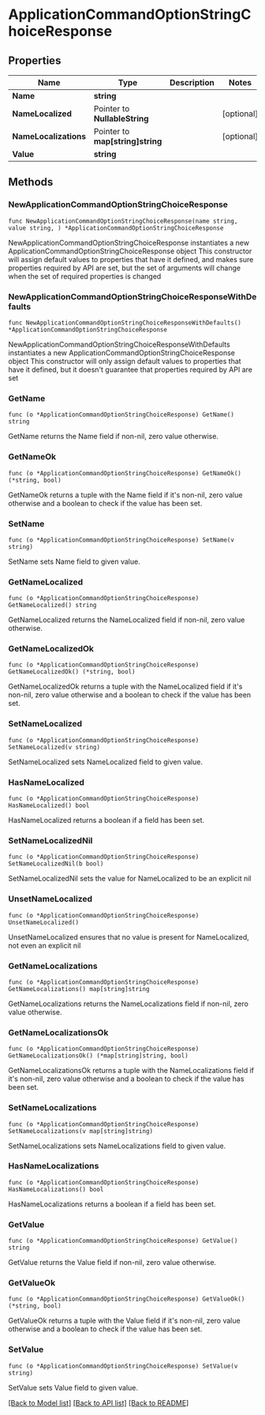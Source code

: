 # ApplicationCommandOptionStringChoiceResponse

## Properties

Name | Type | Description | Notes
------------ | ------------- | ------------- | -------------
**Name** | **string** |  | 
**NameLocalized** | Pointer to **NullableString** |  | [optional] 
**NameLocalizations** | Pointer to **map[string]string** |  | [optional] 
**Value** | **string** |  | 

## Methods

### NewApplicationCommandOptionStringChoiceResponse

`func NewApplicationCommandOptionStringChoiceResponse(name string, value string, ) *ApplicationCommandOptionStringChoiceResponse`

NewApplicationCommandOptionStringChoiceResponse instantiates a new ApplicationCommandOptionStringChoiceResponse object
This constructor will assign default values to properties that have it defined,
and makes sure properties required by API are set, but the set of arguments
will change when the set of required properties is changed

### NewApplicationCommandOptionStringChoiceResponseWithDefaults

`func NewApplicationCommandOptionStringChoiceResponseWithDefaults() *ApplicationCommandOptionStringChoiceResponse`

NewApplicationCommandOptionStringChoiceResponseWithDefaults instantiates a new ApplicationCommandOptionStringChoiceResponse object
This constructor will only assign default values to properties that have it defined,
but it doesn't guarantee that properties required by API are set

### GetName

`func (o *ApplicationCommandOptionStringChoiceResponse) GetName() string`

GetName returns the Name field if non-nil, zero value otherwise.

### GetNameOk

`func (o *ApplicationCommandOptionStringChoiceResponse) GetNameOk() (*string, bool)`

GetNameOk returns a tuple with the Name field if it's non-nil, zero value otherwise
and a boolean to check if the value has been set.

### SetName

`func (o *ApplicationCommandOptionStringChoiceResponse) SetName(v string)`

SetName sets Name field to given value.


### GetNameLocalized

`func (o *ApplicationCommandOptionStringChoiceResponse) GetNameLocalized() string`

GetNameLocalized returns the NameLocalized field if non-nil, zero value otherwise.

### GetNameLocalizedOk

`func (o *ApplicationCommandOptionStringChoiceResponse) GetNameLocalizedOk() (*string, bool)`

GetNameLocalizedOk returns a tuple with the NameLocalized field if it's non-nil, zero value otherwise
and a boolean to check if the value has been set.

### SetNameLocalized

`func (o *ApplicationCommandOptionStringChoiceResponse) SetNameLocalized(v string)`

SetNameLocalized sets NameLocalized field to given value.

### HasNameLocalized

`func (o *ApplicationCommandOptionStringChoiceResponse) HasNameLocalized() bool`

HasNameLocalized returns a boolean if a field has been set.

### SetNameLocalizedNil

`func (o *ApplicationCommandOptionStringChoiceResponse) SetNameLocalizedNil(b bool)`

 SetNameLocalizedNil sets the value for NameLocalized to be an explicit nil

### UnsetNameLocalized
`func (o *ApplicationCommandOptionStringChoiceResponse) UnsetNameLocalized()`

UnsetNameLocalized ensures that no value is present for NameLocalized, not even an explicit nil
### GetNameLocalizations

`func (o *ApplicationCommandOptionStringChoiceResponse) GetNameLocalizations() map[string]string`

GetNameLocalizations returns the NameLocalizations field if non-nil, zero value otherwise.

### GetNameLocalizationsOk

`func (o *ApplicationCommandOptionStringChoiceResponse) GetNameLocalizationsOk() (*map[string]string, bool)`

GetNameLocalizationsOk returns a tuple with the NameLocalizations field if it's non-nil, zero value otherwise
and a boolean to check if the value has been set.

### SetNameLocalizations

`func (o *ApplicationCommandOptionStringChoiceResponse) SetNameLocalizations(v map[string]string)`

SetNameLocalizations sets NameLocalizations field to given value.

### HasNameLocalizations

`func (o *ApplicationCommandOptionStringChoiceResponse) HasNameLocalizations() bool`

HasNameLocalizations returns a boolean if a field has been set.

### GetValue

`func (o *ApplicationCommandOptionStringChoiceResponse) GetValue() string`

GetValue returns the Value field if non-nil, zero value otherwise.

### GetValueOk

`func (o *ApplicationCommandOptionStringChoiceResponse) GetValueOk() (*string, bool)`

GetValueOk returns a tuple with the Value field if it's non-nil, zero value otherwise
and a boolean to check if the value has been set.

### SetValue

`func (o *ApplicationCommandOptionStringChoiceResponse) SetValue(v string)`

SetValue sets Value field to given value.



[[Back to Model list]](../README.md#documentation-for-models) [[Back to API list]](../README.md#documentation-for-api-endpoints) [[Back to README]](../README.md)


